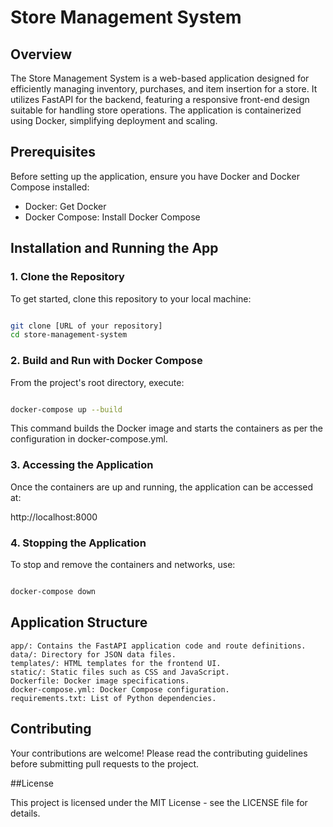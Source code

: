 # Store Management System
## Overview

The Store Management System is a web-based application designed for efficiently managing inventory, purchases, and item insertion for a store. It utilizes FastAPI for the backend, featuring a responsive front-end design suitable for handling store operations. The application is containerized using Docker, simplifying deployment and scaling.

## Prerequisites

Before setting up the application, ensure you have Docker and Docker Compose installed:

   - Docker: Get Docker
   - Docker Compose: Install Docker Compose

## Installation and Running the App
### 1. Clone the Repository

To get started, clone this repository to your local machine:

```bash

git clone [URL of your repository]
cd store-management-system
```

### 2. Build and Run with Docker Compose

From the project's root directory, execute:

```bash

docker-compose up --build
```

This command builds the Docker image and starts the containers as per the configuration in docker-compose.yml.

### 3. Accessing the Application

Once the containers are up and running, the application can be accessed at:


http://localhost:8000

### 4. Stopping the Application

To stop and remove the containers and networks, use:

```bash

docker-compose down
```

## Application Structure

    app/: Contains the FastAPI application code and route definitions.
    data/: Directory for JSON data files.
    templates/: HTML templates for the frontend UI.
    static/: Static files such as CSS and JavaScript.
    Dockerfile: Docker image specifications.
    docker-compose.yml: Docker Compose configuration.
    requirements.txt: List of Python dependencies.

## Contributing

Your contributions are welcome! Please read the contributing guidelines before submitting pull requests to the project.

##License

This project is licensed under the MIT License - see the LICENSE file for details.
